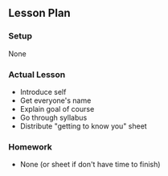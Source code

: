 ## Lesson Plan

### Setup

None

### Actual Lesson

- Introduce self
- Get everyone's name
- Explain goal of course
- Go through syllabus
- Distribute "getting to know you" sheet

### Homework

- None (or sheet if don't have time to finish)
